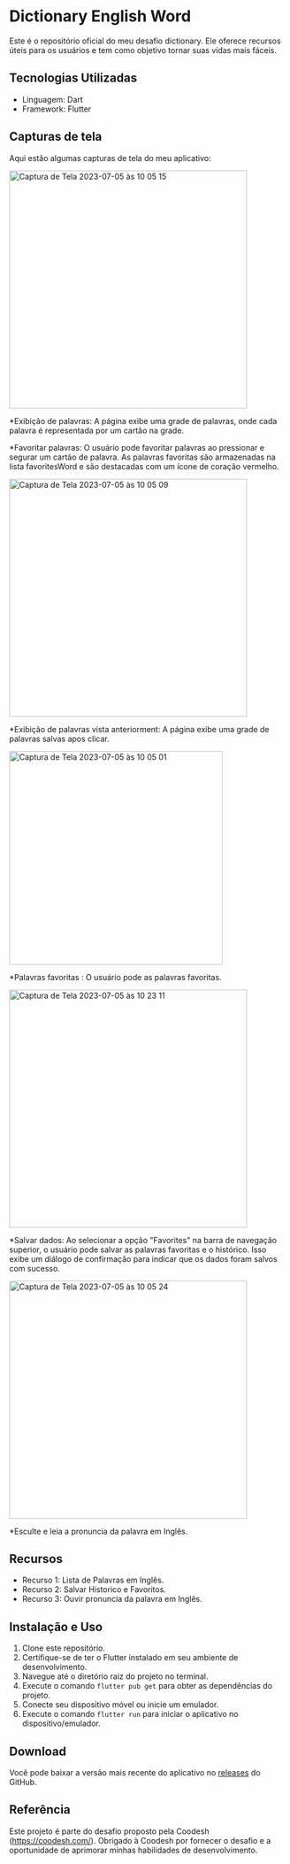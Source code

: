 # Dictionary English Word



Este é o repositório oficial do meu desafio dictionary. Ele oferece recursos úteis para os usuários e tem como objetivo tornar suas vidas mais fáceis.

## Tecnologias Utilizadas
- Linguagem: Dart
- Framework: Flutter

## Capturas de tela

Aqui estão algumas capturas de tela do meu aplicativo:

<img width="430" alt="Captura de Tela 2023-07-05 às 10 05 15" src="https://github.com/Ednacio/desafio-dictionary/assets/83678426/7a1089a0-2e5c-4af4-b676-b5e9d8115ab5">

*Exibição de palavras: A página exibe uma grade de palavras, onde cada palavra é representada por um cartão na grade.

*Favoritar palavras: O usuário pode favoritar palavras ao pressionar e segurar um cartão de palavra. As palavras favoritas são armazenadas na lista favoritesWord e são destacadas com um ícone de coração vermelho.


<img width="430" alt="Captura de Tela 2023-07-05 às 10 05 09" src="https://github.com/Ednacio/desafio-dictionary/assets/83678426/164cdb98-5638-425b-aae2-210c80743729">

*Exibição de palavras vista anteriorment: A página exibe uma grade de palavras salvas apos clicar.

<img width="386" alt="Captura de Tela 2023-07-05 às 10 05 01" src="https://github.com/Ednacio/desafio-dictionary/assets/83678426/7278285f-0428-4bfa-aaf5-5de578ad95e2">

*Palavras favoritas : O usuário pode as palavras favoritas.

<img width="430" alt="Captura de Tela 2023-07-05 às 10 23 11" src="https://github.com/Ednacio/desafio-dictionary/assets/83678426/4317e82b-8e59-4a29-9897-a5dcea5dadd0">

*Salvar dados: Ao selecionar a opção "Favorites" na barra de navegação superior, o usuário pode salvar as palavras favoritas e o histórico. Isso exibe um diálogo de confirmação para indicar que os dados foram salvos com sucesso.

<img width="430" alt="Captura de Tela 2023-07-05 às 10 05 24" src="https://github.com/Ednacio/desafio-dictionary/assets/83678426/3b3d00ae-2375-4093-bfe0-3ba7ea500a7e">

*Esculte e leia a pronuncia da palavra em Inglês.


## Recursos

- Recurso 1: Lista de Palavras em Inglês.
- Recurso 2: Salvar Historico e Favoritos.
- Recurso 3: Ouvir pronuncia da palavra em Inglês.

## Instalação e Uso
1. Clone este repositório.
2. Certifique-se de ter o Flutter instalado em seu ambiente de desenvolvimento.
3. Navegue até o diretório raiz do projeto no terminal.
4. Execute o comando `flutter pub get` para obter as dependências do projeto.
5. Conecte seu dispositivo móvel ou inicie um emulador.
6. Execute o comando `flutter run` para iniciar o aplicativo no dispositivo/emulador.

## Download

Você pode baixar a versão mais recente do aplicativo no [releases]([LINK_PARA_AS_RELEASES](https://github.com/Ednacio/desafio-dictionary/releases/tag/1.0.0#:~:text=1.0.0-,1.0.0,-Latest)) do GitHub.

## Referência
Este projeto é parte do desafio proposto pela Coodesh (https://coodesh.com/). Obrigado à Coodesh por fornecer o desafio e a oportunidade de aprimorar minhas habilidades de desenvolvimento.

